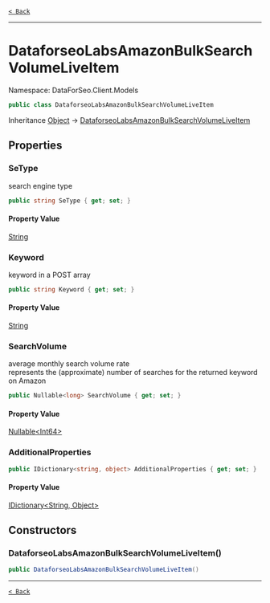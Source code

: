 [`< Back`](./)

---

# DataforseoLabsAmazonBulkSearchVolumeLiveItem

Namespace: DataForSeo.Client.Models

```csharp
public class DataforseoLabsAmazonBulkSearchVolumeLiveItem
```

Inheritance [Object](https://docs.microsoft.com/en-us/dotnet/api/system.object) → [DataforseoLabsAmazonBulkSearchVolumeLiveItem](./dataforseo.client.models.dataforseolabsamazonbulksearchvolumeliveitem)

## Properties

### **SeType**

search engine type

```csharp
public string SeType { get; set; }
```

#### Property Value

[String](https://docs.microsoft.com/en-us/dotnet/api/system.string)<br>

### **Keyword**

keyword in a POST array

```csharp
public string Keyword { get; set; }
```

#### Property Value

[String](https://docs.microsoft.com/en-us/dotnet/api/system.string)<br>

### **SearchVolume**

average monthly search volume rate
 <br>represents the (approximate) number of searches for the returned keyword on Amazon

```csharp
public Nullable<long> SearchVolume { get; set; }
```

#### Property Value

[Nullable&lt;Int64&gt;](https://docs.microsoft.com/en-us/dotnet/api/system.nullable-1)<br>

### **AdditionalProperties**

```csharp
public IDictionary<string, object> AdditionalProperties { get; set; }
```

#### Property Value

[IDictionary&lt;String, Object&gt;](https://docs.microsoft.com/en-us/dotnet/api/system.collections.generic.idictionary-2)<br>

## Constructors

### **DataforseoLabsAmazonBulkSearchVolumeLiveItem()**

```csharp
public DataforseoLabsAmazonBulkSearchVolumeLiveItem()
```

---

[`< Back`](./)
